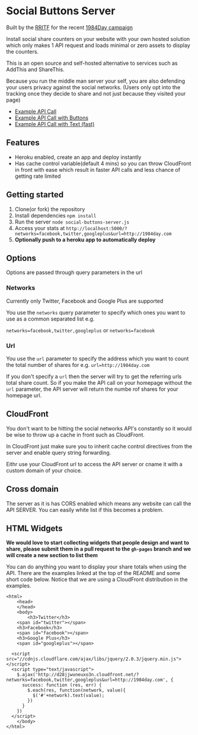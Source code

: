 # Social Buttons Server

Built by the [RRITF](http://taskforce.is) for the recent [1984Day campaign](http://1984day.com)

Install social share counters on your website with your own hosted solution which only makes 1 API request and loads minimal or zero assets to display the counters.

This is an open source and self-hosted alternative to services such as AddThis and ShareThis. 

Because you run the middle man server your self, you are also defending your users privacy against the social networks. (Users only opt into the tracking once they decide to share and not just because they visited your page)

* [Example API Call](http://social-buttons-server.herokuapp.com/?networks=facebook,twitter,googleplus&url=http://1984day.com)
* [Example API Call with Buttons](http://tfrce.github.io/social-buttons-server/examples/button.html)
* [Example API Call with Text (fast)](http://tfrce.github.io/social-buttons-server/examples/text.html)

## Features
* Heroku enabled, create an app and deploy instantly
* Has cache control variable(default 4 mins) so you can throw CloudFront in front with ease which result in faster API calls and less chance of getting rate limited

## Getting started

1. Clone(or fork) the repository
2. Install dependencies ```npm install```
3. Run the server ```node social-buttons-server.js```
4. Access your stats at ```http://localhost:5000/?networks=facebook,twitter,googleplus&url=http://1984day.com```
5. __Optionally push to a heroku app to automatically deploy__

## Options

Options are passed through query parameters in the url

### Networks

Currently only Twitter, Facebook and Google Plus are supported

You use the ```networks``` query parameter to specify which ones you want to use as a common separated list e.g.

```networks=facebook,twitter,googleplus``` or  ```networks=facebook```

### Url

You use the ```url``` parameter to specify the address which you want to count the total number of shares for e.g. ```url=http://1984day.com```

If you don't specify a ```url``` then the server will try to get the referring urls total share count. So if you make the API call on your homepage without the ```url``` parameter, the API server will return the numbe rof shares for your homepage url.

## CloudFront

You don't want to be hitting the social networks API's constantly so it would be wise to throw up a cache in front such as CloudFront.

In CloudFront just make sure you to inherit cache control directives from the server and enable query string forwarding.

Eithr use your CloudFront url to access the API server or cname it with a custom domain of your choice.

## Cross domain

The server as it is has CORS enabled which means any website can call the API SERVER. You can easily white list if this becomes a problem.

## HTML Widgets

**We would love to start collecting widgets that people design and want to share, please submit them in a pull request to the `gh-pages` branch and we will create a new section to list them**

You can do anything you want to display your share totals when using the API. There are the examples linked at the top of the README and some short code below. Notice that we are using a CloudFront distribution in the examples.

```
<html>
	<head>
	</head>
	<body>
		<h3>Twitter</h3>
    <span id="twitter"></span>
    <h3>Facebook</h3>
    <span id="facebook"></span>
    <h3>Google Plus</h3>
    <span id="googleplus"></span>

  <script src="//cdnjs.cloudflare.com/ajax/libs/jquery/2.0.3/jquery.min.js"></script>
  <script type="text/javascript">
    $.ajax('http://d28jjwuneuxo3n.cloudfront.net/?networks=facebook,twitter,googleplus&url=http://1984day.com', {
      success: function (res, err) {
        $.each(res, function(network, value){
          $('#'+network).text(value);
        })      
      }
    })
  </script>
	</body>
</html>
```